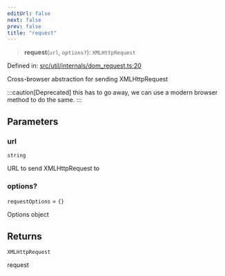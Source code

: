 ```yaml
---
editUrl: false
next: false
prev: false
title: "request"
---
```


> **request**(`url`, `options?`): `XMLHttpRequest`

Defined in: [src/util/internals/dom\_request.ts:20](https://github.com/fabricjs/fabric.js/blob/977f797255d8c56b5b68360b0d45bed33697d2e8/src/util/internals/dom_request.ts#L20)

Cross-browser abstraction for sending XMLHttpRequest

:::caution[Deprecated]
this has to go away, we can use a modern browser method to do the same.
:::

## Parameters

### url

`string`

URL to send XMLHttpRequest to

### options?

`requestOptions` = `{}`

Options object

## Returns

`XMLHttpRequest`

request
